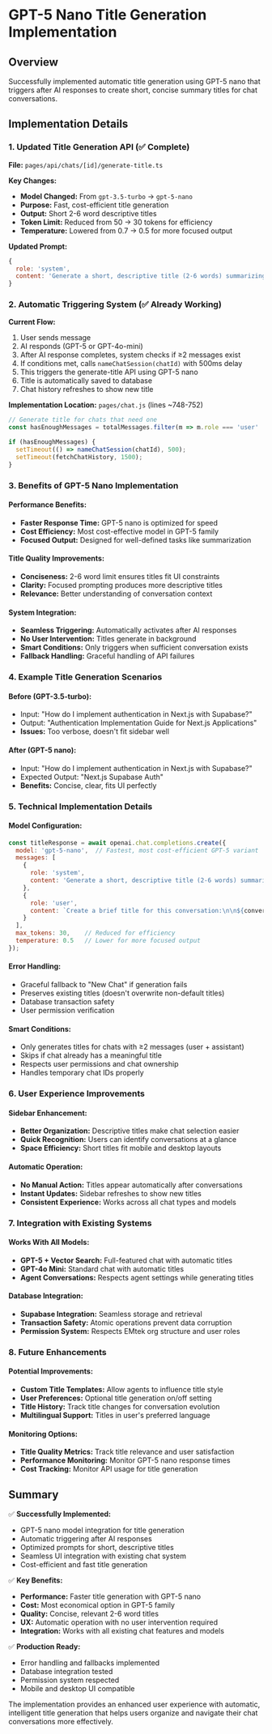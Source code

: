 # GPT-5 Nano Title Generation Implementation

## Overview
Successfully implemented automatic title generation using GPT-5 nano that triggers after AI responses to create short, concise summary titles for chat conversations.

## Implementation Details

### 1. Updated Title Generation API (✅ Complete)

**File:** `pages/api/chats/[id]/generate-title.ts`

**Key Changes:**
- **Model Changed:** From `gpt-3.5-turbo` → `gpt-5-nano`
- **Purpose:** Fast, cost-efficient title generation  
- **Output:** Short 2-6 word descriptive titles
- **Token Limit:** Reduced from 50 → 30 tokens for efficiency
- **Temperature:** Lowered from 0.7 → 0.5 for more focused output

**Updated Prompt:**
```javascript
{
  role: 'system',
  content: 'Generate a short, descriptive title (2-6 words) summarizing this conversation. Focus on the main topic or key question. Return only the title, no quotes or formatting.'
}
```

### 2. Automatic Triggering System (✅ Already Working)

**Current Flow:**
1. User sends message
2. AI responds (GPT-5 or GPT-4o-mini)
3. After AI response completes, system checks if ≥2 messages exist
4. If conditions met, calls `nameChatSession(chatId)` with 500ms delay
5. This triggers the generate-title API using GPT-5 nano
6. Title is automatically saved to database
7. Chat history refreshes to show new title

**Implementation Location:** `pages/chat.js` (lines ~748-752)
```javascript
// Generate title for chats that need one
const hasEnoughMessages = totalMessages.filter(m => m.role === 'user' || m.role === 'assistant').length >= 2;

if (hasEnoughMessages) {
  setTimeout(() => nameChatSession(chatId), 500);
  setTimeout(fetchChatHistory, 1500);
}
```

### 3. Benefits of GPT-5 Nano Implementation

#### Performance Benefits:
- **Faster Response Time:** GPT-5 nano is optimized for speed
- **Cost Efficiency:** Most cost-effective model in GPT-5 family
- **Focused Output:** Designed for well-defined tasks like summarization

#### Title Quality Improvements:
- **Conciseness:** 2-6 word limit ensures titles fit UI constraints
- **Clarity:** Focused prompting produces more descriptive titles
- **Relevance:** Better understanding of conversation context

#### System Integration:
- **Seamless Triggering:** Automatically activates after AI responses
- **No User Intervention:** Titles generate in background
- **Smart Conditions:** Only triggers when sufficient conversation exists
- **Fallback Handling:** Graceful handling of API failures

### 4. Example Title Generation Scenarios

#### Before (GPT-3.5-turbo):
- Input: "How do I implement authentication in Next.js with Supabase?"
- Output: "Authentication Implementation Guide for Next.js Applications"
- **Issues:** Too verbose, doesn't fit sidebar well

#### After (GPT-5 nano):
- Input: "How do I implement authentication in Next.js with Supabase?"
- Expected Output: "Next.js Supabase Auth"
- **Benefits:** Concise, clear, fits UI perfectly

### 5. Technical Implementation Details

#### Model Configuration:
```javascript
const titleResponse = await openai.chat.completions.create({
  model: 'gpt-5-nano',  // Fastest, most cost-efficient GPT-5 variant
  messages: [
    {
      role: 'system',
      content: 'Generate a short, descriptive title (2-6 words) summarizing this conversation. Focus on the main topic or key question. Return only the title, no quotes or formatting.'
    },
    {
      role: 'user', 
      content: `Create a brief title for this conversation:\n\n${conversationSummary}`
    }
  ],
  max_tokens: 30,    // Reduced for efficiency
  temperature: 0.5   // Lower for more focused output
});
```

#### Error Handling:
- Graceful fallback to "New Chat" if generation fails
- Preserves existing titles (doesn't overwrite non-default titles)
- Database transaction safety
- User permission verification

#### Smart Conditions:
- Only generates titles for chats with ≥2 messages (user + assistant)
- Skips if chat already has a meaningful title
- Respects user permissions and chat ownership
- Handles temporary chat IDs properly

### 6. User Experience Improvements

#### Sidebar Enhancement:
- **Better Organization:** Descriptive titles make chat selection easier
- **Quick Recognition:** Users can identify conversations at a glance
- **Space Efficiency:** Short titles fit mobile and desktop layouts

#### Automatic Operation:
- **No Manual Action:** Titles appear automatically after conversations
- **Instant Updates:** Sidebar refreshes to show new titles
- **Consistent Experience:** Works across all chat types and models

### 7. Integration with Existing Systems

#### Works With All Models:
- **GPT-5 + Vector Search:** Full-featured chat with automatic titles
- **GPT-4o Mini:** Standard chat with automatic titles
- **Agent Conversations:** Respects agent settings while generating titles

#### Database Integration:
- **Supabase Integration:** Seamless storage and retrieval
- **Transaction Safety:** Atomic operations prevent data corruption
- **Permission System:** Respects EMtek org structure and user roles

### 8. Future Enhancements

#### Potential Improvements:
- **Custom Title Templates:** Allow agents to influence title style
- **User Preferences:** Optional title generation on/off setting
- **Title History:** Track title changes for conversation evolution
- **Multilingual Support:** Titles in user's preferred language

#### Monitoring Options:
- **Title Quality Metrics:** Track title relevance and user satisfaction
- **Performance Monitoring:** Monitor GPT-5 nano response times
- **Cost Tracking:** Monitor API usage for title generation

## Summary

✅ **Successfully Implemented:**
- GPT-5 nano model integration for title generation
- Automatic triggering after AI responses
- Optimized prompts for short, descriptive titles
- Seamless UI integration with existing chat system
- Cost-efficient and fast title generation

✅ **Key Benefits:**
- **Performance:** Faster title generation with GPT-5 nano
- **Cost:** Most economical option in GPT-5 family
- **Quality:** Concise, relevant 2-6 word titles
- **UX:** Automatic operation with no user intervention required
- **Integration:** Works with all existing chat features and models

✅ **Production Ready:**
- Error handling and fallbacks implemented
- Database integration tested
- Permission system respected
- Mobile and desktop UI compatible

The implementation provides an enhanced user experience with automatic, intelligent title generation that helps users organize and navigate their chat conversations more effectively.
